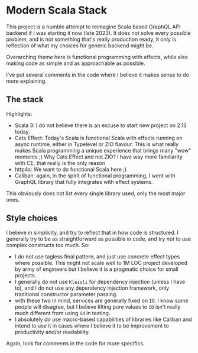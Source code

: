 # Modern Scala Stack

This project is a humble attempt to reimagine Scala based GraphQL API backend if I was starting it now
(late 2023). It does not solve every possible problem, and is not something that's really production
ready, it only is reflection of what my choices for generic backend might be.

Overarching theme here is functional programming with effects, while also making code as simple and
as approachable as possible.

I've put several comments in the code where I believe it makes sense to do more explaining.

## The stack

Highlights:

- Scala 3: I do not believe there is an excuse to start new project on 2.13 today.
- Cats Effect: Today's Scala is functional Scala with effects running on async runtime, either in
  Typelevel or ZIO flavour. This is what really makes Scala programming a unique experience that
  brings many "wow" moments ;) Why Cats Effect and not ZIO? I have way more familiarity with CE,
  that really is the only reason
- http4s: We want to do functional Scala here ;)
- Caliban: again, in the spirit of functional programming, I went with GraphQL library that
  fully integrates with effect systems.

This obviously does not list every single library used, only the most major ones.

## Style choices

I believe in simplicity, and try to reflect that in how code is structured. I generally try to be
as straightforward as possible in code, and try _not_ to use complex constructs too
much. So:

- I do not use tagless final pattern, and just use concrete effect types where possible. This might
  not scale well to 1M LOC project developed by army of engineers but I believe it is a pragmatic
  choice for small projects.
- I generally do not use `Kleisli` for dependency injection (unless I have to), and I do not use
  any dependency injection framework, only traditional constructor parameter passing.
- with these two in mind, services are generally fixed on `IO`. I know some people will disagree,
  but I believe lifting pure values to `IO` isn't really much different from using `Id` in testing.
- I absolutely _do_ use macro-based capabilities of libraries like Caliban and intend to use it
  in cases where I believe it to be improvement to productivity and/or readability.

Again, look for comments in the code for more specifics.